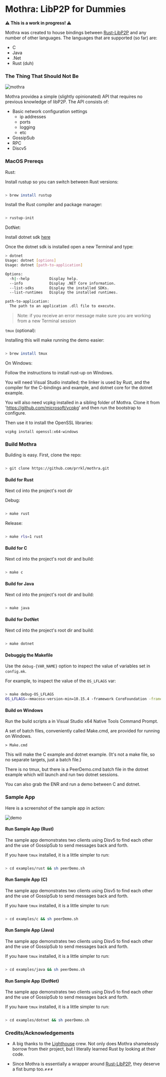 # Mothra: LibP2P for Dummies

**⚠️ This is a work in progress! ⚠️**

Mothra was created to house bindings between [Rust-LibP2P](https://github.com/libp2p/rust-libp2p) and any number of other languages.  The languages that are supported (so far) are:

- C
- Java
- .Net
- Rust (duh)

### The Thing That Should Not Be

![mothra](./resources/mothra.jpg)
  
Mothra providea a simple (slightly opinionated) API that requires no previous knowledge of libP2P.  The API consists of:

- Basic network configuration settings 
  - ip addresses
  - ports
  - logging
  - etc
- GossipSub
- RPC
- Discv5



### MacOS Prereqs

Rust:

Install rustup so you can switch between Rust versions:

```sh

> brew install rustup

```

Install the Rust compiler and package manager:

```sh

> rustup-init

```

DotNet:

Install dotnet sdk [here](https://download.visualstudio.microsoft.com/download/pr/749db4bc-73c3-4ffb-a545-c315dc9a0ca8/5281258f5dcae636efe557b8b305e20b/dotnet-sdk-3.1.101-osx-x64.pkg)

Once the dotnet sdk is installed open a new Terminal and type:

```sh
> dotnet
Usage: dotnet [options]
Usage: dotnet [path-to-application]

Options:
  -h|--help         Display help.
  --info            Display .NET Core information.
  --list-sdks       Display the installed SDKs.
  --list-runtimes   Display the installed runtimes.

path-to-application:
  The path to an application .dll file to execute.
```

> Note: if you receive an error message make sure you are working from a new Terminal session


`tmux` (optional):

Installing this will make running the demo easier:

```sh

> brew install tmux

```

On Windows:

Follow the instructions to install rust-up on Windows.

You will need Visual Studio installed; the linker is used by Rust, and the compiler for the C-bindings and example, and dotnet core for the dotnet example.

You will also need vcpkg installed in a sibling folder of Mothra. Clone it from 'https://github.com/microsoft/vcpkg' and then run the bootstrap to configure.

Then use it to install the OpenSSL libraries:

```
vcpkg install openssl:x64-windows
```

### Build Mothra

Building is easy.  First, clone the repo:

```sh

> git clone https://github.com/prrkl/mothra.git

```

#### Build for Rust

Next cd into the project's root dir

Debug:

```sh

> make rust

```

Release:

```sh

> make rls=1 rust

```

#### Build for C

Next cd into the project's root dir and build:

```sh

> make c

```

#### Build for Java

Next cd into the project's root dir and build:

```sh

> make java

```

#### Build for DotNet

Next cd into the project's root dir and build:

```sh

> make dotnet

```

#### Debuggig the Makefile

Use the `debug-{VAR_NAME}` option to inspect the value of variables set in `config.mk`.  

For example, to inspect the value of the `OS_LFLAGS` var:

```sh

> make debug-OS_LFLAGS
OS_LFLAGS=-mmacosx-version-min=10.15.4 -framework CoreFoundation -framework Security

```

#### Build on Windows

Run the build scripts a in Visual Studio x64 Native Tools Command Prompt.

A set of batch files, conveniently called Make.cmd, are provided for running on Windows.

```
> Make.cmd
```

This will make the C example and dotnet example. (It's not a make file, so no separate targets, just a batch file.)

There is no tmux, but there is a PeerDemo.cmd batch file in the dotnet example which will launch and run two dotnet sessions.

You can also grab the ENR and run a demo between C and dotnet.


### Sample App

Here is a screenshot of the sample app in action:

![demo](./resources/demo.jpeg)


#### Run Sample App (Rust)

The sample app demonstrates two clients using Disv5 to find each other and the use of GossipSub to send messages back and forth.

If you have `tmux` installed, it is a little simpler to run:

```sh

> cd examples/rust && sh peerDemo.sh
```

#### Run Sample App (C)

The sample app demonstrates two clients using Disv5 to find each other and the use of GossipSub to send messages back and forth.

If you have `tmux` installed, it is a little simpler to run:

```sh

> cd examples/c && sh peerDemo.sh

```

#### Run Sample App (Java)

The sample app demonstrates two clients using Disv5 to find each other and the use of GossipSub to send messages back and forth.

If you have `tmux` installed, it is a little simpler to run:

```sh

> cd examples/java && sh peerDemo.sh

```

#### Run Sample App (DotNet)

The sample app demonstrates two clients using Disv5 to find each other and the use of GossipSub to send messages back and forth.

If you have `tmux` installed, it is a little simpler to run:

```sh

> cd examples/dotnet && sh peerDemo.sh

```

### Credits/Acknowledgements

- A big thanks to the [Lighthouse](https://github.com/sigp/lighthouse) crew.  Not only does Mothra shamelessly borrow from their project, but I literally learned Rust by looking at their code.

- Since Mothra is essentially a wrapper around [Rust-LibP2P](https://github.com/libp2p/rust-libp2p), they deserve a fist bump too.≠≠≠

